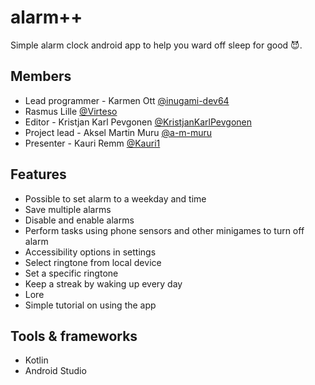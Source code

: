 # alarm++

Simple alarm clock android app to help you ward off sleep for good 😈.

## Members

- Lead programmer - Karmen Ott [@inugami-dev64](https://github.com/inugami-dev64)
- Rasmus Lille [@Virteso](https://github.com/Virteso)
- Editor - Kristjan Karl Pevgonen [@KristjanKarlPevgonen](https://github.com/KristjanKarlPevgonen)
- Project lead - Aksel Martin Muru [@a-m-muru](https://github.com/a-m-muru)
- Presenter - Kauri Remm [@Kauri1](https://github.com/Kauri1)

## Features

- Possible to set alarm to a weekday and time
- Save multiple alarms
- Disable and enable alarms
- Perform tasks using phone sensors and other minigames to turn off alarm
- Accessibility options in settings
- Select ringtone from local device
- Set a specific ringtone
- Keep a streak by waking up every day
- Lore
- Simple tutorial on using the app

## Tools & frameworks

- Kotlin
- Android Studio
